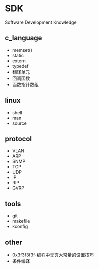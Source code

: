 # SDK
Software Development Knowledge

## c_language

* memset()
* static
* extern
* typedef
* 翻译单元
* 回调函数
* 函数指针数组

## linux

* shell
* man
* source

## protocol

* VLAN
* ARP
* SNMP
* TCP
* UDP
* IP
* RIP
* GVRP

## tools

* git
* makefile
* kconfig

## other

* 0x3f3f3f3f-编程中无穷大常量的设置技巧
* 条件编译
